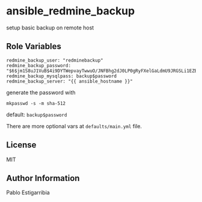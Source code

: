 ansible_redmine_backup
=========

setup basic backup on remote host


Role Variables
--------------

    redmine_backup_user: "redminebackup"
    redmine_backup_password: "$6$jm1S8uJ1VuB$4i9DYTWepvayTwwuO/JNFBhg2dJ0LP0gRyFXelGaLdmU9JRGSLi1EZB/Zncjnz8m0fzt1PPOXoFBwdxVnja3W/"
    redmine_backup_mysqlpass: backup$password
    redmine_backup_server: "{{ ansible_hostname }}"

generate the password with 
 
    mkpasswd -s -m sha-512

default: `backup$password`

There are more optional vars at `defaults/main.yml` file.

License
-------

MIT

Author Information
------------------
Pablo Estigarribia
